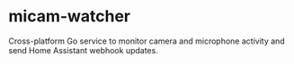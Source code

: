 # micam-watcher

Cross-platform Go service to monitor camera and microphone activity and send Home Assistant webhook updates.